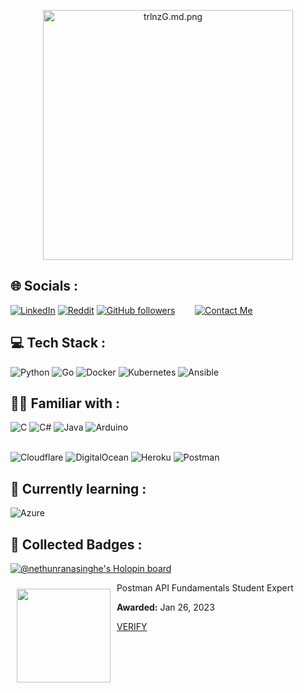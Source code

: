 <p align="center">
  <img src="https://iili.io/trlnzG.md.png" alt="trlnzG.md.png" width=400 height=400 border="0"><br>
</p>

## 🌐 Socials :
[![LinkedIn](https://img.shields.io/badge/LinkedIn-%230077B5.svg?logo=linkedin&logoColor=white)](https://linkedin.com/in/nethun-ranasinghe-4a5ba316a) [![Reddit](https://img.shields.io/badge/Reddit-%23FF4500.svg?logo=Reddit&logoColor=white)](https://reddit.com/user/Black_Demon223)  [![GitHub followers](https://img.shields.io/github/followers/NethunRanasinghe?label=Follow&style=social)](https://github.com/NethunRanasinghe) &nbsp;&nbsp;&nbsp;&nbsp;&nbsp;&nbsp; [![Contact Me](https://img.shields.io/badge/-Contact%20Me-red?logo=gmail&logoColor=white)](mailto:nethun223@gmail.com)

## 💻 Tech Stack :
![Python](https://img.shields.io/badge/python-3670A0?style=plastic&logo=python&logoColor=ffdd54)
![Go](https://img.shields.io/badge/Go-00ADD8?style=plastic&logo=Go&logoColor=ffdd54)
![Docker](https://img.shields.io/badge/docker-%230db7ed.svg?style=plastic&logo=docker&logoColor=white)
![Kubernetes](https://img.shields.io/badge/kubernetes-%23326ce5.svg?style=plastic&logo=kubernetes&logoColor=white)
![Ansible](https://img.shields.io/badge/ansible-%231A1918.svg?style=plastic&logo=ansible&logoColor=white)



## 🧑‍🎨 Familiar with :
![C](https://img.shields.io/badge/c-%2300599C.svg?style=plastic&logo=c&logoColor=white)
![C#](https://img.shields.io/badge/c%23-%23239120.svg?style=plastic&logo=c-sharp&logoColor=white)
![Java](https://img.shields.io/badge/java-%23ED8B00.svg?style=plastic&logo=java&logoColor=white)
![Arduino](https://img.shields.io/badge/-Arduino-00979D?style=plastic&logo=Arduino&logoColor=white)</br></br>


![Cloudflare](https://img.shields.io/badge/Cloudflare-F38020?style=plastic&logo=Cloudflare&logoColor=white)
![DigitalOcean](https://img.shields.io/badge/DigitalOcean-%230167ff.svg?style=plastic&logo=digitalOcean&logoColor=white)
![Heroku](https://img.shields.io/badge/Heroku-430098?style=plastic&logo=Heroku&logoColor=white)
![Postman](https://img.shields.io/badge/Postman-FF6C37?style=plastic&logo=postman&logoColor=white)

## 🏫 Currently learning :
![Azure](https://img.shields.io/badge/azure-%230072C6.svg?style=plastic&logo=microsoftazure&logoColor=white)

## 📛 Collected Badges :
[![@nethunranasinghe's Holopin board](https://holopin.me/nethunranasinghe)](https://holopin.io/@nethunranasinghe)

[<img src="https://api.badgr.io/public/assertions/dzq5tQ2nSDOkqFRsz5Qcqw/image" width="150" height="150" align="left" style="margin : 10">](https://api.badgr.io/public/assertions/dzq5tQ2nSDOkqFRsz5Qcqw?identity__email=nethun223%40gmail.com)


Postman API Fundamentals Student Expert

**Awarded:** Jan 26, 2023

[VERIFY](https://badgecheck.io?url=https%3A%2F%2Fapi.badgr.io%2Fpublic%2Fassertions%2Fdzq5tQ2nSDOkqFRsz5Qcqw%3Fidentity__email%3Dnethun223%2540gmail.com&identity__email=nethun223%40gmail.com)
